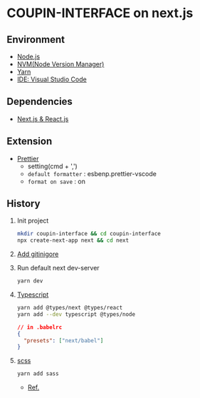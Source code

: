 # COUPIN-INTERFACE on next.js

## Environment

- [Node.js](https://nodejs.org/en/)
- [NVM(Node Version Manager)](https://github.com/nvm-sh/nvm#installing-and-updating)
- [Yarn](https://classic.yarnpkg.com/en/docs/install)
- [IDE: Visual Studio Code](https://code.visualstudio.com/Download)

## Dependencies

- [Next.js & React.js](https://nextjs.org/docs/api-reference/create-next-app)

## Extension

- [Prettier](https://marketplace.visualstudio.com/items?itemName=esbenp.prettier-vscode)
  - setting(cmd + ',')
  - `default formatter` : esbenp.prettier-vscode
  - `format on save` : on

## History

1. Init project

   ```bash
   mkdir coupin-interface && cd coupin-interface
   npx create-next-app next && cd next
   ```

2. [Add gitinigore](https://www.toptal.com/developers/gitignore/api/windows,macos,linux,vscode,react,node,angular,sass,webstorm,visualstudiocode)

3. Run default next dev-server

   ```bash
   yarn dev
   ```

4. [Typescript](https://medium.com/@selvaganesh93/setup-next-js-with-typescript-integration-dece94e43cf5)

   ```bash
   yarn add @types/next @types/react
   yarn add --dev typescript @types/node
   ```

   ```json
   // in .babelrc
   {
     "presets": ["next/babel"]
   }
   ```

5. [scss](https://nextjs.org/docs/basic-features/built-in-css-support)

   ```bash
   yarn add sass
   ```

   - [Ref.](https://webisfree.com/2020-06-05/next-js-%EC%84%9C%EB%B2%84%EC%82%AC%EC%9D%B4%EB%93%9C-%EB%A0%8C%EB%8D%94%EB%A7%81%EC%9D%84-%EC%9C%84%ED%95%9C-react-framework)
